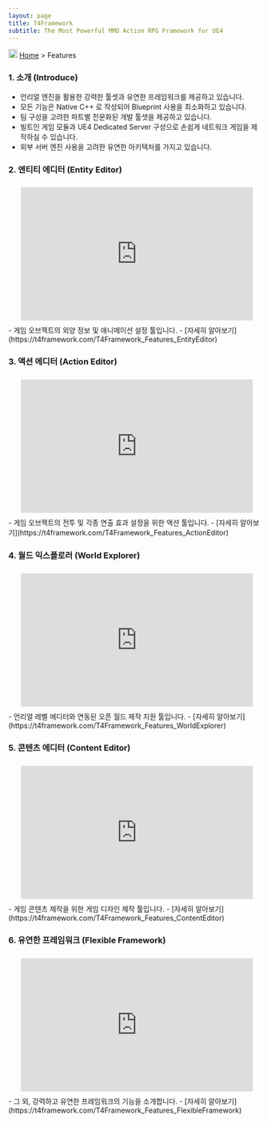 ```yaml
---
layout: page
title: T4Framework
subtitle: The Most Powerful MMO Action RPG Framework for UE4
---
```

<img src="https://t4framework.com/img/Folders2.png" width="18px" height="18px"> [Home](https://t4framework.com/index) > Features

<style>.embed-container { position: relative; padding-bottom: 56.25%; height: 0; overflow: hidden; max-width: 100%; } .embed-container iframe, .embed-container object, .embed-container embed { position: absolute; top: 3%; left: 5%; width: 92%; height: 94%; }</style>
### 1. 소개 (Introduce)

- 언리얼 엔진을 활용한 강력한 툴셋과 유연한 프레임워크를 제공하고 있습니다.
- 모든 기능은 Native C++ 로 작성되어 Blueprint 사용을 최소화하고 있습니다.
- 팀 구성을 고려한 파트별 전문화된 개발 툴셋을 제공하고 있습니다.
- 빌트인 게임 모듈과 UE4 Dedicated Server 구성으로 손쉽게 네트워크 게임을 제작하실 수 있습니다.
- 외부 서버 엔진 사용을 고려한 유연한 아키텍처를 가지고 있습니다.

### 2. 엔티티 에디터 (Entity Editor)

<div class='embed-container'><iframe src='https://www.youtube.com/embed/G69jNG0gjgI' frameborder='0' allowfullscreen></iframe></div>
- 게임 오브젝트의 외양 정보 및 애니메이션 설정 툴입니다.
  - [자세히 알아보기](https://t4framework.com/T4Framework_Features_EntityEditor)

### 3. 액션 에디터 (Action Editor)

<div class='embed-container'><iframe src='https://www.youtube.com/embed/Z-DLnRLcHmI' frameborder='0' allowfullscreen></iframe></div>
- 게임 오브젝트의 전투 및 각종 연출 효과 설정을 위한 액션 툴입니다.
  - [자세히 알아보기](https://t4framework.com/T4Framework_Features_ActionEditor)

### 4. 월드 익스플로러 (World Explorer)

<div class='embed-container'><iframe src='https://www.youtube.com/embed/O5CStxf3B6g' frameborder='0' allowfullscreen></iframe></div>
- 언리얼 레벨 에디터와 연동된 오픈 월드 제작 지원 툴입니다.
  - [자세히 알아보기](https://t4framework.com/T4Framework_Features_WorldExplorer)

### 5. 콘텐츠 에디터 (Content Editor)

<div class='embed-container'><iframe src='https://www.youtube.com/embed/al08HbYBico' frameborder='0' allowfullscreen></iframe></div>
- 게임 콘텐츠 제작을 위한 게임 디자인 제작 툴입니다. 
  - [자세히 알아보기](https://t4framework.com/T4Framework_Features_ContentEditor)

### 6. 유연한 프레임워크 (Flexible Framework)

<div class='embed-container'><iframe src='https://www.youtube.com/embed/6rDruFJubmY' frameborder='0' allowfullscreen></iframe></div>
- 그 외, 강력하고 유연한 프레임워크의 기능을 소개합니다.
  - [자세히 알아보기](https://t4framework.com/T4Framework_Features_FlexibleFramework)
